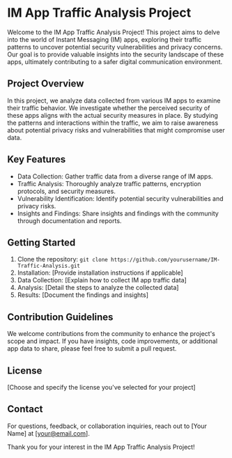 # IM App Traffic Analysis Project

Welcome to the IM App Traffic Analysis Project! This project aims to delve into the world of Instant Messaging (IM) apps, exploring their traffic patterns to uncover potential security vulnerabilities and privacy concerns. Our goal is to provide valuable insights into the security landscape of these apps, ultimately contributing to a safer digital communication environment.

## Project Overview

In this project, we analyze data collected from various IM apps to examine their traffic behavior. We investigate whether the perceived security of these apps aligns with the actual security measures in place. By studying the patterns and interactions within the traffic, we aim to raise awareness about potential privacy risks and vulnerabilities that might compromise user data.

## Key Features

- Data Collection: Gather traffic data from a diverse range of IM apps.
- Traffic Analysis: Thoroughly analyze traffic patterns, encryption protocols, and security measures.
- Vulnerability Identification: Identify potential security vulnerabilities and privacy risks.
- Insights and Findings: Share insights and findings with the community through documentation and reports.

## Getting Started

1. Clone the repository: `git clone https://github.com/yourusername/IM-Traffic-Analysis.git`
2. Installation: [Provide installation instructions if applicable]
3. Data Collection: [Explain how to collect IM app traffic data]
4. Analysis: [Detail the steps to analyze the collected data]
5. Results: [Document the findings and insights]

## Contribution Guidelines

We welcome contributions from the community to enhance the project's scope and impact. If you have insights, code improvements, or additional app data to share, please feel free to submit a pull request.

## License

[Choose and specify the license you've selected for your project]

## Contact

For questions, feedback, or collaboration inquiries, reach out to [Your Name] at [your@email.com].

Thank you for your interest in the IM App Traffic Analysis Project!

